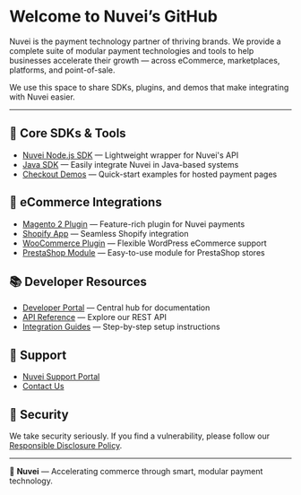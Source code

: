 # Welcome to Nuvei’s GitHub

Nuvei is the payment technology partner of thriving brands. We provide a complete suite of modular payment technologies and tools to help businesses accelerate their growth — across eCommerce, marketplaces, platforms, and point-of-sale.

We use this space to share SDKs, plugins, and demos that make integrating with Nuvei easier.

---

## 🔧 Core SDKs & Tools

- [Nuvei Node.js SDK](https://github.com/Nuvei/nuvei-node) — Lightweight wrapper for Nuvei's API
- [Java SDK](https://github.com/Nuvei/nuvei-java-sdk) — Easily integrate Nuvei in Java-based systems
- [Checkout Demos](https://github.com/Nuvei/nuvei-checkout-demo) — Quick-start examples for hosted payment pages

## 🛒 eCommerce Integrations

- [Magento 2 Plugin](https://github.com/Nuvei/magento2) — Feature-rich plugin for Nuvei payments
- [Shopify App](https://github.com/Nuvei/shopify-app) — Seamless Shopify integration
- [WooCommerce Plugin](https://github.com/Nuvei/woocommerce) — Flexible WordPress eCommerce support
- [PrestaShop Module](https://github.com/Nuvei/prestashop) — Easy-to-use module for PrestaShop stores

## 📚 Developer Resources

- [Developer Portal](https://docs.nuvei.com) — Central hub for documentation
- [API Reference](https://docs.nuvei.com/api/) — Explore our REST API
- [Integration Guides](https://docs.nuvei.com/docs/integrations/) — Step-by-step setup instructions

## 💬 Support

- [Nuvei Support Portal](https://support.nuvei.com)
- [Contact Us](https://www.nuvei.com/contact/)

## 🔐 Security

We take security seriously. If you find a vulnerability, please follow our [Responsible Disclosure Policy](https://www.nuvei.com/security/).

---

🚀 **Nuvei** — Accelerating commerce through smart, modular payment technology.
